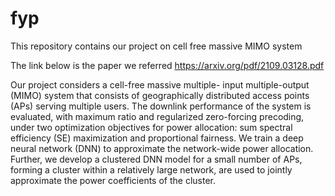 # fyp

This repository contains our project on cell free massive MIMO system

The link below is the paper we referred
https://arxiv.org/pdf/2109.03128.pdf

Our project considers a cell-free massive multiple- input multiple-output (MIMO) system that consists of geographically distributed access points (APs) serving multiple users. The downlink performance of the system is evaluated, with maximum ratio and regularized zero-forcing precoding, under two optimization objectives for power allocation: sum spectral efficiency (SE) maximization and proportional fairness.
We train a deep neural network (DNN) to approximate the  network-wide power allocation. 
Further, we develop a clustered DNN model for a small number of APs, forming a cluster within a relatively large network, are used to jointly approximate the power coefficients of the cluster.
